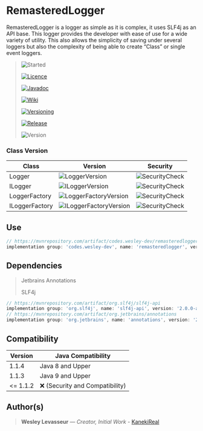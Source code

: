 [Started]: https://img.shields.io/static/v1?label=Started&message=04-25-2021&style=for-the-badge&color=blue

[Licence]: https://img.shields.io/static/v1?label=Licence&message=Apache-2.0%20License&style=for-the-badge&color=lightgrey

[Javadoc]: https://img.shields.io/static/v1?label=Javadoc&message=View&style=for-the-badge&color=C14DFF

[Wiki]: https://img.shields.io/static/v1?label=Wiki&message=View&style=for-the-badge&color=FF4D4D

[Versioning]: https://img.shields.io/static/v1?label=Versioning&message=View&style=for-the-badge&color=ff69b4

[Release]: https://img.shields.io/static/v1?label=Release&message=v1.1.4&style=for-the-badge&color=red

[Version]: https://img.shields.io/static/v1?label=Version&message=1.1.4&style=for-the-badge&color=light_green

[SecurityCheck]: https://img.shields.io/static/v1?label=Security&message=&check;&style=for-the-badge&color=light_green

[SecurityUncheck]: https://img.shields.io/static/v1?label=Security&message=&cross;&style=for-the-badge&color=red

[LoggerVersion]: https://img.shields.io/static/v1?label=Version&message=1.1.4&style=for-the-badge&color=light_green

[ILoggerVersion]: https://img.shields.io/static/v1?label=Version&message=1.1.4&style=for-the-badge&color=light_green

[LoggerFactoryVersion]: https://img.shields.io/static/v1?label=Version&message=1.1.4&style=for-the-badge&color=light_green

[ILoggerFactoryVersion]: https://img.shields.io/static/v1?label=Version&message=1.1.4&style=for-the-badge&color=light_green

# RemasteredLogger

RemasteredLogger is a logger as simple as it is complex, it uses SLF4j as an API base. This logger provides the
developer with ease of use for a wide variety of utility. This also allows the simplicity of saving under several
loggers but also the complexity of being able to create “Class” or single event loggers.


> ![Started][]
>
> [ ![Licence][] ](https://github.com/Etsuko-Network/API-Java/blob/main/LICENCE)
>
> [ ![Javadoc][] ](https://kanekireal.github.io/RemasteredLogger/)
>
> [ ![Wiki][] ](https://github.com/kanekireal/RemasteredLogger/wiki)
>
> [ ![Versioning][] ](http://semver.org/)
>
>  [ ![Release][] ](https://github.com/kanekireal/RemasteredLogger/releases)
>
> ![Version][]

### Class Version

| Class | Version | Security |
| ------ | ------ | ------ |
| Logger | ![LoggerVersion][] | ![SecurityCheck][] |
| ILogger | ![ILoggerVersion][] | ![SecurityCheck][] |
| LoggerFactory | ![LoggerFactoryVersion][] | ![SecurityCheck][] |
| ILoggerFactory | ![ILoggerFactoryVersion][] | ![SecurityCheck][] |

## Use

```groovy
// https://mvnrepository.com/artifact/codes.wesley-dev/remasteredlogger
implementation group: 'codes.wesley-dev', name: 'remasteredlogger', version: '1.1.4'
```

## Dependencies

> Jetbrains Annotations
>
> SLF4j

```groovy
// https://mvnrepository.com/artifact/org.slf4j/slf4j-api
implementation group: 'org.slf4j', name: 'slf4j-api', version: '2.0.0-alpha1'
// https://mvnrepository.com/artifact/org.jetbrains/annotations
implementation group: 'org.jetbrains', name: 'annotations', version: '20.1.0'
```

## Compatibility

| Version | Java Compatibility |
| ------ | ------  |
| 1.1.4 | Java 8 and Upper |
| 1.1.3 | Java 9 and Upper |
| <= 1.1.2 | :x: (Security and Compatibility) |

## Author(s)

> **Wesley Levasseur** — *Creator, Initial Work* - [KanekiReal](https://github.com/kanekireal)
